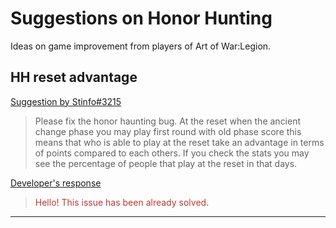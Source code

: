 # Suggestions on Honor Hunting

Ideas on game improvement from players of Art of War:Legion.

## HH reset advantage

[Suggestion by Stinfo#3215](https://discord.com/channels/658594298983350293/659077000027308104/929687876663394324)
> Please fix the honor haunting bug. At the reset when the ancient change
> phase you may play first round with old phase score this means that who
> is able to play at the reset take an advantage in terms of points compared
> to each others. If you check the stats you may see the percentage of people
> that play at the reset in that days.

[Developer's response](https://discord.com/channels/658594298983350293/754929508427104258/933679663178457178)
<blockquote style="color:#b93a35">
Hello! This issue has been already solved.
</blockquote>

----